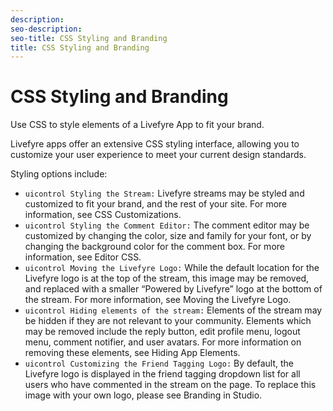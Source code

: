 ```yaml
---
description: 
seo-description: 
seo-title: CSS Styling and Branding
title: CSS Styling and Branding
---
```


# CSS Styling and Branding

Use CSS to style elements of a Livefyre App to fit your brand.

Livefyre apps offer an extensive CSS styling interface, allowing you to customize your user experience to meet your current design standards.

Styling options include:

* `uicontrol Styling the Stream:` Livefyre streams may be styled and customized to fit your brand, and the rest of your site. For more information, see CSS Customizations.
* `uicontrol Styling the Comment Editor:` The comment editor may be customized by changing the color, size and family for your font, or by changing the background color for the comment box. For more information, see Editor CSS.
* `uicontrol Moving the Livefyre Logo:` While the default location for the Livefyre logo is at the top of the stream, this image may be removed, and replaced with a smaller “Powered by Livefyre” logo at the bottom of the stream. For more information, see Moving the Livefyre Logo.
* `uicontrol Hiding elements of the stream:` Elements of the stream may be hidden if they are not relevant to your community. Elements which may be removed include the reply button, edit profile menu, logout menu, comment notifier, and user avatars. For more information on removing these elements, see Hiding App Elements.
* `uicontrol Customizing the Friend Tagging Logo:` By default, the Livefyre logo is displayed in the friend tagging dropdown list for all users who have commented in the stream on the page. To replace this image with your own logo, please see Branding in Studio.
